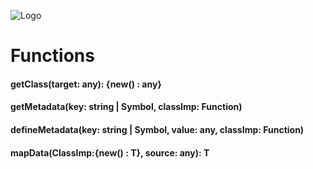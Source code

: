 <style type='text/css'>
img[alt="Logo"]{
    display:block;
    margin: 0 auto;
}
</style>
![Logo](https://d9iixa2xxa0x2.cloudfront.net/i/w_192/87cec166-466b-5136-ba09-aa30c4c3f3a8.png?urc=8856cd04-4e96-4753-8aed-d588198b9d1d)
# Functions
#### getClass(target: any): {new() : any}
#### getMetadata(key: string | Symbol, classImp: Function)
#### defineMetadata(key: string | Symbol, value: any, classImp: Function)
#### mapData<T>(ClassImp:{new() : T}, source: any): T